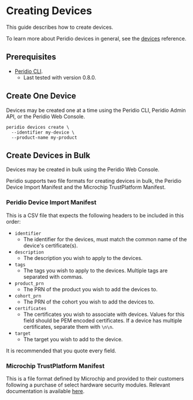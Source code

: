 # Creating Devices

This guide describes how to create devices.

To learn more about Peridio devices in general, see the [devices](/platform/reference/devices) reference.

## Prerequisites

- [Peridio CLI](https://github.com/peridio/morel/releases).
  - Last tested with version 0.8.0.

## Create One Device

Devices may be created one at a time using the Peridio CLI, Peridio Admin API, or the Peridio Web Console.

```console
peridio devices create \
  --identifier my-device \
  --product-name my-product
```

## Create Devices in Bulk

Devices may be created in bulk using the Peridio Web Console.

Peridio supports two file formats for creating devices in bulk, the Peridio Device Import Manifest and the Microchip TrustPlatform Manifest.

### Peridio Device Import Manifest

This is a CSV file that expects the following headers to be included in this order:

- `identifier`
  - The identifier for the devices, must match the common name of the device's certificate(s).
- `description`
  - The description you wish to apply to the devices.
- `tags`
  - The tags you wish to apply to the devices. Multiple tags are separated with commas.
- `product_prn`
  - The PRN of the product you wish to add the devices to.
- `cohort_prn`
  - The PRN of the cohort you wish to add the devices to.
- `certificates`
  - The certificates you wish to associate with devices. Values for this field should be PEM encoded certificates. If a device has multiple certificates, separate them with `\n\n`.
- `target`
  - The target you wish to add to the device.

It is recommended that you quote every field.

### Microchip TrustPlatform Manifest

This is a file format defined by Microchip and provided to their customers following a purchase of select hardware security modules. Relevant documentation is available [here](https://www.microchip.com/content/dam/mchp/documents/SCBU/ProductDocuments/SupportingCollateral/TrustPlatformManifestFileFormat_2019-09-26_A.pdf).
